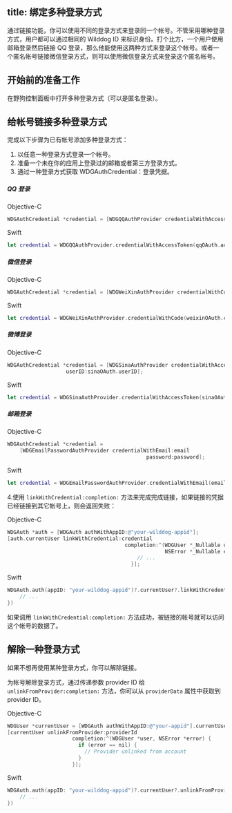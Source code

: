 title: 绑定多种登录方式
---

通过链接功能，你可以使用不同的登录方式来登录同一个帐号。不管采用哪种登录方式，用户都可以通过相同的 Wilddog ID 来标识身份。打个比方，一个用户使用邮箱登录然后链接 QQ 登录，那么他能使用这两种方式来登录这个帐号。或者一个匿名帐号链接微信登录方式，则可以使用微信登录方式来登录这个匿名帐号。


## 开始前的准备工作
在野狗控制面板中打开多种登录方式（可以是匿名登录）。
    
## 给帐号链接多种登录方式
完成以下步骤为已有帐号添加多种登录方式：  
1. 以任意一种登录方式登录一个帐号。  
2. 准备一个未在你的应用上登录过的邮箱或者第三方登录方式。  
3. 通过一种登录方式获取 WDGAuthCredential：登录凭据。  

##### QQ 登录

Objective-C
```objectivec
WDGAuthCredential *credential = [WDGQQAuthProvider credentialWithAccessToken:qqOAuth.accessToken];
```
Swift
```swift
let credential = WDGQQAuthProvider.credentialWithAccessToken(qqOAuth.accessToken)

```
##### 微信登录

Objective-C
```objectivec
WDGAuthCredential *credential = [WDGWeiXinAuthProvider credentialWithCode:weixinOAuth.code];
```
Swift
```swift
let credential = WDGWeiXinAuthProvider.credentialWithCode(weixinOAuth.code)

```
##### 微博登录

Objective-C
```objectivec
WDGAuthCredential *credential = [WDGSinaAuthProvider credentialWithAccessToken:sinaOAuth.accessToken 
                   userID:sinaOAuth.userID];
```

Swift
```swift
let credential = WDGSinaAuthProvider.credentialWithAccessToken(sinaOAuth.accessToken, userID: sinaOAuth.userID)

```
##### 邮箱登录

Objective-C
```objectivec
WDGAuthCredential *credential =
    [WDGEmailPasswordAuthProvider credentialWithEmail:email
                                             password:password];
```

Swift
```swift
let credential = WDGEmailPasswordAuthProvider.credentialWithEmail(email, password: password)

```

4.使用 `linkWithCredential:completion:` 方法来完成完成链接，如果链接的凭据已经链接到其它帐号上，则会返回失败：

Objective-C
```objectivec
WDGAuth *auth = [WDGAuth authWithAppID:@"your-wilddog-appid"];
[auth.currentUser linkWithCredential:credential
                                      completion:^(WDGUser *_Nullable user,
                                                   NSError *_Nullable error) {
                                          // ...
                                        }];
```

Swift
```swift
WDGAuth.auth(appID: "your-wilddog-appid")?.currentUser?.linkWithCredential(credential, completion: { (user, error) in
    // ...
})

```

如果调用 `linkWithCredential:completion:` 方法成功，被链接的帐号就可以访问这个帐号的数据了。

## 解除一种登录方式
如果不想再使用某种登录方式，你可以解除链接。

为帐号解除登录方式，通过传递参数 provider ID 给 `unlinkFromProvider:completion:` 方法，你可以从 `providerData` 属性中获取到 provider ID。

Objective-C
```objectivec
WDGUser *currentUser = [WDGAuth authWithAppID:@"your-appid"].currentUser;
[currentUser unlinkFromProvider:providerId
                     completion:^(WDGUser *user, NSError *error) {
                       if (error == nil) {
                         // Provider unlinked from account
                       }
                     }];
```

Swift
```swift
WDGAuth.auth(appID: "your-wilddog-appid")?.currentUser?.unlinkFromProvider(providerId, completion: { (user, error) in
    // ...
})

```
